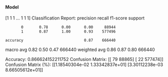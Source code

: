 #### Model
[1 1 1 ... 1 1 1]
Classification Report:
              precision    recall  f1-score   support

           0       0.78      0.00      0.00     88944
           1       0.87      1.00      0.93    577496

    accuracy                           0.87    666440
   macro avg       0.82      0.50      0.47    666440
weighted avg       0.86      0.87      0.80    666440

Accuracy: 0.866624152211752
Confusion Matrix:
[[    79  88865]
 [    22 577474]]
Confusion Matrix (%):
[[1.18540304e-02 1.33342837e+01]
 [3.30112238e-03 8.66505612e+01]]
